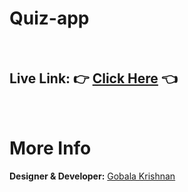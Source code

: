 # Q u i z - a p p 
<br>

## <b>Live Link:</b> 👉 <a href="https://gkrizz.github.io/Quiz-app/" target="_blank">Click Here</a> 👈
<br>

# More Info
<b>Designer & Developer:</b> <a href="https://gkrizz.github.io/1-Portfolio/" target="_blank">Gobala Krishnan</a>

